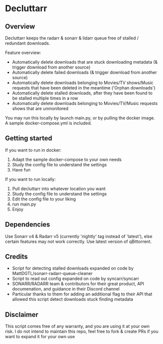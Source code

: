 # **Decluttarr**

## Overview
Decluttarr keeps the radarr & sonarr & lidarr queue free of stalled / redundant downloads.

Feature overview:
- Automatically delete downloads that are stuck downloading metadata (& trigger download from another source)
- Automatically delete failed downloads (& trigger download from another source)
- Automatically delete downloads belonging to Movies/TV shows/Music requests that have been deleted in the meantime ('Orphan downloads')
- Automatically delete stalled downloads, after they have been found to be stalled multiple times in a row
- Automatically delete downloads belonging to Movies/TV/Music requests shows that are unmonitored

You may run this locally by launch main.py, or by pulling the docker image.
A sample docker-compose.yml is included.

## Getting started
If you want to run in docker:
1) Adapt the sample docker-compose to your own needs
2) Study the config file to understand the settings
3) Have fun

If you want to run locally:
1) Pull decluttarr into whatever location you want
2) Study the config file to understand the settings
3) Edit the config file to your liking
4) run main.py
5) Enjoy

## Dependencies
Use Sonarr v4 & Radarr v5 (currently 'nightly' tag instead of 'latest'), else certain features may not work correctly.
Use latest version of qBittorrent.

## Credits
- Script for detecting stalled downloads expanded on code by MattDGTL/sonarr-radarr-queue-cleaner
- Script to read out config expanded on code by syncarr/syncarr 
- SONARR/RADARR team & contributors for their great product, API documenation, and guidance in their Discord channel
- Particular thanks to them for adding an additional flag to their API that allowed this script detect downloads stuck finding metadata

## Disclaimer
This script comes free of any warranty, and you are using it at your own risk.
I do not intend to maintain this repo, feel free to fork & create PRs if you want to expand it for your own use 
